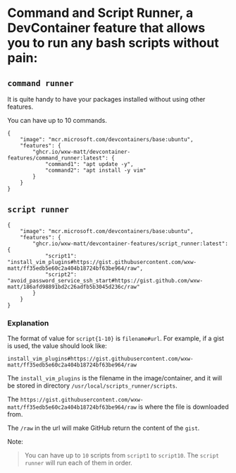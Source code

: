 # Command and Script Runner, a DevContainer feature that allows you to run any bash scripts without pain:

## `command runner`
It is quite handy to have your packages installed without using other features.

You can have up to 10 commands.

```jsonc
{
    "image": "mcr.microsoft.com/devcontainers/base:ubuntu",
    "features": {
        "ghcr.io/wxw-matt/devcontainer-features/command_runner:latest": {
            "command1": "apt update -y",
            "command2": "apt install -y vim"
        }
    }
}
```

## `script runner`

```jsonc
{
    "image": "mcr.microsoft.com/devcontainers/base:ubuntu",
    "features": {
        "ghcr.io/wxw-matt/devcontainer-features/script_runner:latest": {
            "script1": "install_vim_plugins#https://gist.githubusercontent.com/wxw-matt/ff35edb5e60c2a404b18724bf63be964/raw",
            "script2": "avoid_password_service_ssh_start#https://gist.github.com/wxw-matt/186afd98891bd2c26adfb5b3045d236c/raw"
        }
    }
}
```

### Explanation
The format of value for `script{1-10}` is `filename#url`. For example, if a gist is used, the value should look like:
```
install_vim_plugins#https://gist.githubusercontent.com/wxw-matt/ff35edb5e60c2a404b18724bf63be964/raw
```
The `install_vim_plugins` is the filename in the image/container, and it will be stored in directory `/usr/local/scripts_runner/scripts`.

The `https://gist.githubusercontent.com/wxw-matt/ff35edb5e60c2a404b18724bf63be964/raw` is where the file is downloaded from.


The `/raw` in the url will make GitHub return the content of the `gist`.

Note:
> You can have up to `10` scripts from `script1` to `script10`. The `script runner` will run each of them in order.
